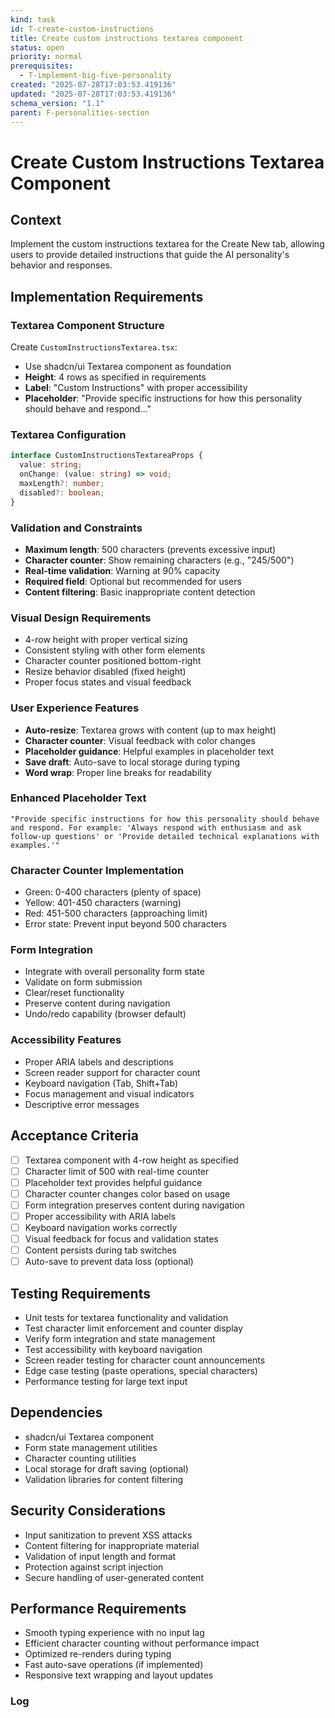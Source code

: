 ```yaml
---
kind: task
id: T-create-custom-instructions
title: Create custom instructions textarea component
status: open
priority: normal
prerequisites:
  - T-implement-big-five-personality
created: "2025-07-28T17:03:53.419136"
updated: "2025-07-28T17:03:53.419136"
schema_version: "1.1"
parent: F-personalities-section
---
```


# Create Custom Instructions Textarea Component

## Context

Implement the custom instructions textarea for the Create New tab, allowing users to provide detailed instructions that guide the AI personality's behavior and responses.

## Implementation Requirements

### Textarea Component Structure

Create `CustomInstructionsTextarea.tsx`:

- Use shadcn/ui Textarea component as foundation
- **Height**: 4 rows as specified in requirements
- **Label**: "Custom Instructions" with proper accessibility
- **Placeholder**: "Provide specific instructions for how this personality should behave and respond..."

### Textarea Configuration

```typescript
interface CustomInstructionsTextareaProps {
  value: string;
  onChange: (value: string) => void;
  maxLength?: number;
  disabled?: boolean;
}
```

### Validation and Constraints

- **Maximum length**: 500 characters (prevents excessive input)
- **Character counter**: Show remaining characters (e.g., "245/500")
- **Real-time validation**: Warning at 90% capacity
- **Required field**: Optional but recommended for users
- **Content filtering**: Basic inappropriate content detection

### Visual Design Requirements

- 4-row height with proper vertical sizing
- Consistent styling with other form elements
- Character counter positioned bottom-right
- Resize behavior disabled (fixed height)
- Proper focus states and visual feedback

### User Experience Features

- **Auto-resize**: Textarea grows with content (up to max height)
- **Character counter**: Visual feedback with color changes
- **Placeholder guidance**: Helpful examples in placeholder text
- **Save draft**: Auto-save to local storage during typing
- **Word wrap**: Proper line breaks for readability

### Enhanced Placeholder Text

```
"Provide specific instructions for how this personality should behave and respond. For example: 'Always respond with enthusiasm and ask follow-up questions' or 'Provide detailed technical explanations with examples.'"
```

### Character Counter Implementation

- Green: 0-400 characters (plenty of space)
- Yellow: 401-450 characters (warning)
- Red: 451-500 characters (approaching limit)
- Error state: Prevent input beyond 500 characters

### Form Integration

- Integrate with overall personality form state
- Validate on form submission
- Clear/reset functionality
- Preserve content during navigation
- Undo/redo capability (browser default)

### Accessibility Features

- Proper ARIA labels and descriptions
- Screen reader support for character count
- Keyboard navigation (Tab, Shift+Tab)
- Focus management and visual indicators
- Descriptive error messages

## Acceptance Criteria

- [ ] Textarea component with 4-row height as specified
- [ ] Character limit of 500 with real-time counter
- [ ] Placeholder text provides helpful guidance
- [ ] Character counter changes color based on usage
- [ ] Form integration preserves content during navigation
- [ ] Proper accessibility with ARIA labels
- [ ] Keyboard navigation works correctly
- [ ] Visual feedback for focus and validation states
- [ ] Content persists during tab switches
- [ ] Auto-save to prevent data loss (optional)

## Testing Requirements

- Unit tests for textarea functionality and validation
- Test character limit enforcement and counter display
- Verify form integration and state management
- Test accessibility with keyboard navigation
- Screen reader testing for character count announcements
- Edge case testing (paste operations, special characters)
- Performance testing for large text input

## Dependencies

- shadcn/ui Textarea component
- Form state management utilities
- Character counting utilities
- Local storage for draft saving (optional)
- Validation libraries for content filtering

## Security Considerations

- Input sanitization to prevent XSS attacks
- Content filtering for inappropriate material
- Validation of input length and format
- Protection against script injection
- Secure handling of user-generated content

## Performance Requirements

- Smooth typing experience with no input lag
- Efficient character counting without performance impact
- Optimized re-renders during typing
- Fast auto-save operations (if implemented)
- Responsive text wrapping and layout updates

### Log

